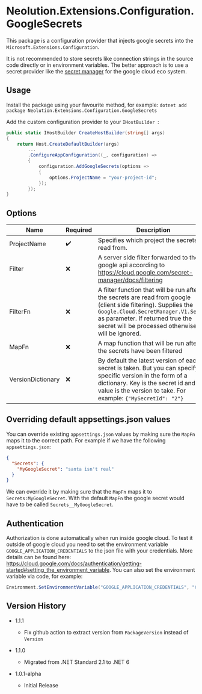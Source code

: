 # Neolution.Extensions.Configuration.GoogleSecrets

This package is a configuration provider that injects google secrets into the `Microsoft.Extensions.Configuration`.

It is not recommended to store secrets like connection strings in the source code directly or in environment variables. The better approach is to use a secret provider like the [secret manager](https://cloud.google.com/secret-manager) for the google cloud eco system. 



## Usage

Install the package using your favourite method, for example: 
`dotnet add package Neolution.Extensions.Configuration.GoogleSecrets`

Add the custom configuration provider to your `IHostBuilder `:

```c#
public static IHostBuilder CreateHostBuilder(string[] args)
{
    return Host.CreateDefaultBuilder(args)
        ...
        .ConfigureAppConfiguration((_, configuration) =>
        {
            configuration.AddGoogleSecrets(options =>
            {
                options.ProjectName = "your-project-id";
            });
        });
}
```



## Options

| Name              | Required           | Description                                                  | Default                                         |
| ----------------- | ------------------ | ------------------------------------------------------------ | ----------------------------------------------- |
| ProjectName       | :heavy_check_mark: | Specifies which project the secrets are read from.           | `null`                                          |
| Filter            | ❌                  | A server side filter forwarded to the google api according to https://cloud.google.com/secret-manager/docs/filtering | `null`                                          |
| FilterFn          | ❌                  | A filter function that will be run after the secrets are read from google (client side filtering). Supplies the `Google.Cloud.SecretManager.V1.Secret` as parameter. If returned true the secret will be processed otherwise it will be ignored. | `secret => true`                                |
| MapFn             | ❌                  | A map function that will be run after the secrets have been filtered | `secret.SecretName.SecretId.Replace("__", ":")` |
| VersionDictionary | ❌                  | By default the latest version of each secret is taken. But you can specify a specific version in the form of a dictionary. Key is the secret id and value is the version to take. For example: `{"MySecretId": "2"}` | `null`                                          |



## Overriding default appsettings.json values

You can override existing `appsettings.json` values by making sure the `MapFn` maps it to the correct path. 
For example if we have the following `appsettings.json`:

```json
{
  "Secrets": {
    "MyGoogleSecret": "santa isn't real"
  }
}
```



We can override it by making sure that the `MapFn` maps it to `Secrets:MyGoogleSecret`. With the default `MapFn` the google secret would have to be called `Secrets__MyGoogleSecret`. 



## Authentication

Authorization is done automatically when run inside google cloud. To test it outside of google cloud you need to set the environment variable `GOOGLE_APPLICATION_CREDENTIALS` to the json file with your credentials. More details can be found here: https://cloud.google.com/docs/authentication/getting-started#setting_the_environment_variable. You can also set the environment variable via code, for example:

```c#
Environment.SetEnvironmentVariable("GOOGLE_APPLICATION_CREDENTIALS", "C:\\temp\\your-file.json");
```



## Version History

- 1.1.1
  - Fix github action to extract version from `PackageVersion` instead of `Version`

- 1.1.0
  - Migrated from .NET Standard 2.1 to .NET 6
- 1.0.1-alpha
  - Initial Release

